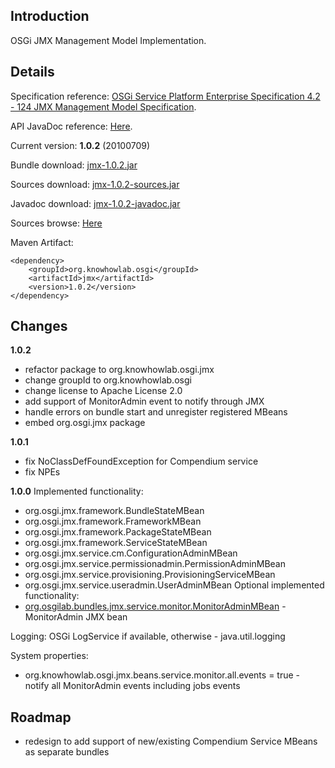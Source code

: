 ## Introduction ##

OSGi JMX Management Model Implementation.

## Details ##

Specification reference: [OSGi Service Platform Enterprise Specification 4.2 - 124 JMX Management Model Specification](http://www.osgi.org/Download/File?url=/download/r4v42/r4.enterprise.pdf).

API JavaDoc reference: [Here](http://www.osgi.org/javadoc/r4v42/org/osgi/jmx/package-summary.html).


Current version: **1.0.2** (20100709)

Bundle download: [jmx-1.0.2.jar](http://osgilab.googlecode.com/files/jmx-1.0.2.jar)

Sources download: [jmx-1.0.2-sources.jar](http://osgilab.googlecode.com/files/jmx-1.0.2-sources.jar)

Javadoc download: [jmx-1.0.2-javadoc.jar](http://osgilab.googlecode.com/files/jmx-1.0.2-javadoc.jar)

Sources browse: [Here](http://code.google.com/p/osgilab/source/browse/tags/jmx-1.0.2)

Maven Artifact:
```
<dependency>
    <groupId>org.knowhowlab.osgi</groupId>
    <artifactId>jmx</artifactId>
    <version>1.0.2</version>
</dependency>
```

## Changes ##
**1.0.2**
  * refactor package to org.knowhowlab.osgi.jmx
  * change groupId to org.knowhowlab.osgi
  * change license to Apache License 2.0
  * add support of MonitorAdmin event to notify through JMX
  * handle errors on bundle start and unregister registered MBeans
  * embed org.osgi.jmx package

**1.0.1**
  * fix NoClassDefFoundException for Compendium service
  * fix NPEs

**1.0.0**
Implemented functionality:
  * org.osgi.jmx.framework.BundleStateMBean
  * org.osgi.jmx.framework.FrameworkMBean
  * org.osgi.jmx.framework.PackageStateMBean
  * org.osgi.jmx.framework.ServiceStateMBean
  * org.osgi.jmx.service.cm.ConfigurationAdminMBean
  * org.osgi.jmx.service.permissionadmin.PermissionAdminMBean
  * org.osgi.jmx.service.provisioning.ProvisioningServiceMBean
  * org.osgi.jmx.service.useradmin.UserAdminMBean
Optional implemented functionality:
  * [org.osgilab.bundles.jmx.service.monitor.MonitorAdminMBean](http://osgilab.googlecode.com/svn/tags/jmx-1.0.2/javadoc/org/knowhowlab/osgi/jmx/service/monitor/MonitorAdminMBean.html) - MonitorAdmin JMX bean

Logging: OSGi LogService if available, otherwise - java.util.logging

System properties:
  * org.knowhowlab.osgi.jmx.beans.service.monitor.all.events = true - notify all MonitorAdmin events including jobs events

## Roadmap ##
  * redesign to add support of new/existing Compendium Service MBeans as separate bundles